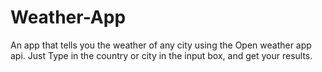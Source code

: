 # Weather-App
An app that tells you the weather of any city using the Open weather app api.
Just Type in the country or city in the input box, and get your results.  
